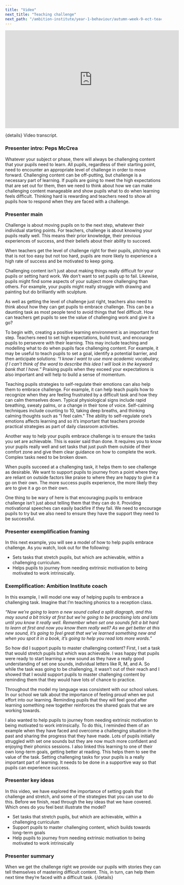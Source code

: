 ```yaml
---
title: "Video"
next_title: "Teaching challenge"
next_path: "/ambition-institute/year-1-behaviour/autumn-week-9-ect-teaching-challenge"
---
```


<iframe width="560" height="315" src="https://www.youtube.com/embed/dIATol2i5yY" title="Autumn Week 9 ECT Video - YouTube" frameborder="0" allow="accelerometer; autoplay; clipboard-write; encrypted-media; gyroscope; picture-in-picture; web-share" allowfullscreen></iframe>

{details}
Video transcript.

### Presenter intro: Peps McCrea

Whatever your subject or phase, there will always be challenging content that your
pupils need to learn. All pupils, regardless of their starting point, need to encounter
an appropriate level of challenge in order to move forward. Challenging content can
be off-putting, but challenge is a necessary part of learning. If pupils are going
to meet the high expectations that are set out for them, then we need to think about
how we can make challenging content manageable and show pupils what to do when learning
feels difficult. Thinking hard is rewarding and teachers need to show all pupils
how to respond when they are faced with a challenge.

### Presenter main

Challenge is about moving pupils on to the next step, whatever their individual starting
points. For teachers, challenge is about knowing your pupils really well. This means
their prior knowledge, their previous experiences of success, and their beliefs about
their ability to succeed.

When teachers get the level of challenge right for their pupils, pitching work that is not too easy but not too hard, pupils are more likely to experience a high rate of success and be motivated to keep going.

Challenging content isn’t just about making things really difficult for your pupils or setting hard work. We don’t want to set pupils up to fail. Likewise, pupils might find some aspects of your subject more challenging than others. For example, your pupils might really struggle with drawing and painting but do brilliantly with sculpture.

As well as getting the level of challenge just right, teachers also need to think about how they can get pupils to embrace challenge. This can be a daunting task as most people tend to avoid things that feel difficult. How can teachers get pupils to see the value of challenging work and give it a go?

To begin with, creating a positive learning environment is an important first step. Teachers need to set high expectations, build trust, and encourage pupils to persevere with their learning. This may include teaching and modelling what to do when pupils face challenging content. For example, it may be useful to teach pupils to set a goal, identify a potential barrier, and then anticipate solutions: _“I know I want to use more academic vocabulary, if I can’t think of the word to describe this idea I will look in the keyword bank that I have.”_ Praising pupils when they exceed your expectations is also important and will help to build a sense of momentum.

Teaching pupils strategies to self-regulate their emotions can also help them to embrace challenge. For example, it can help teach pupils how to recognize when they are feeling frustrated by a difficult task and how they can calm themselves down. Typical physiological signs include rapid breathing, sweaty palms, or a change in their tone of voice. Self-calming techniques include counting to 10, taking deep breaths, and thinking calming thoughts such as "I feel calm." The ability to self-regulate one’s emotions affects learning and so it’s important that teachers provide practical strategies as part of daily classroom activities.

Another way to help your pupils embrace challenge is to ensure the tasks you set are achievable. This is easier said than done. It requires you to know your pupils really well and set tasks that just push them outside of their comfort zone and give them clear guidance on how to complete the work. Complex tasks need to be broken down.

When pupils succeed at a challenging task, it helps them to see challenge as desirable. We want to support pupils to journey from a point where they are reliant on outside factors like praise to where they are happy to give it a go on their own. The more success pupils experience, the more likely they are to give it a go on their own.

One thing to be wary of here is that encouraging pupils to embrace challenge isn’t just about telling them that they can do it. Providing motivational speeches can easily backfire if they fail. We need to encourage pupils to try but we also need to ensure they have the support they need to be successful.

### Presenter exemplification framing

In this next example, you will see a model of how to help pupils embrace challenge.
As you watch, look out for the following:

- Sets tasks that stretch pupils, but which are achievable, within a challenging curriculum.
- Helps pupils to journey from needing extrinsic motivation to being motivated to work intrinsically.

### Exemplification: Ambition Institute coach

In this example, I will model one way of helping pupils to embrace a challenging
task. Imagine that I’m teaching phonics to a reception class.

_“Now we’re going to learn a new sound called a split diagraph, and this may sound a bit tricky at first but we’re going to be practising lots and lots until you know it really well. Remember when set one sounds felt a bit hard to learn at first and now you know them really well? As we get better at this new sound, it’s going to feel great that we’ve learned something new and when you spot it in a book, it’s going to help you read lots more words.”_

So how did I support pupils to master challenging content? First, I set a task that would stretch pupils but which was achievable. I was happy that pupils were ready to start learning a new sound as they have a really good understanding of set one sounds, individual letters like R, M, and A. So while the task was going to be challenging, it wasn’t out of their reach and I showed that I would support pupils to master challenging content by reminding them that they would have lots of chance to practice.

Throughout the model my language was consistent with our school values. In our school we talk about the importance of feeling proud when we put effort into our learning. Reminding pupils that they will feel good after learning something new together reinforces the shared goals that we are working towards.

I also wanted to help pupils to journey from needing extrinsic motivation to being motivated to work intrinsically. To do this, I reminded them of an example when they have faced and overcome a challenging situation in the past and sharing the progress that they have made. Lots of pupils initially struggled with set one sounds but they are now much more confident and enjoying their phonics sessions. I also linked this learning to one of their own long-term goals, getting better at reading. This helps them to see the value of the task. Setting challenging tasks for your pupils is a really important part of learning. It needs to be done in a supportive way so that pupils can experience success.

### Presenter key ideas

In this video, we have explored the importance of setting goals that challenge and
stretch, and some of the strategies that you can use to do this. Before we finish,
read through the key ideas that we have covered. Which ones do you feel best illustrate
the model?

- Set tasks that stretch pupils, but which are achievable, within a challenging curriculum
- Support pupils to master challenging content, which builds towards long-term goals
- Help pupils to journey from needing extrinsic motivation to being motivated to work intrinsically

### Presenter summary

When we get the challenge right we provide our pupils with stories they can tell
themselves of mastering difficult content. This, in turn, can help them next
time they’re faced with a difficult task. {/details}
